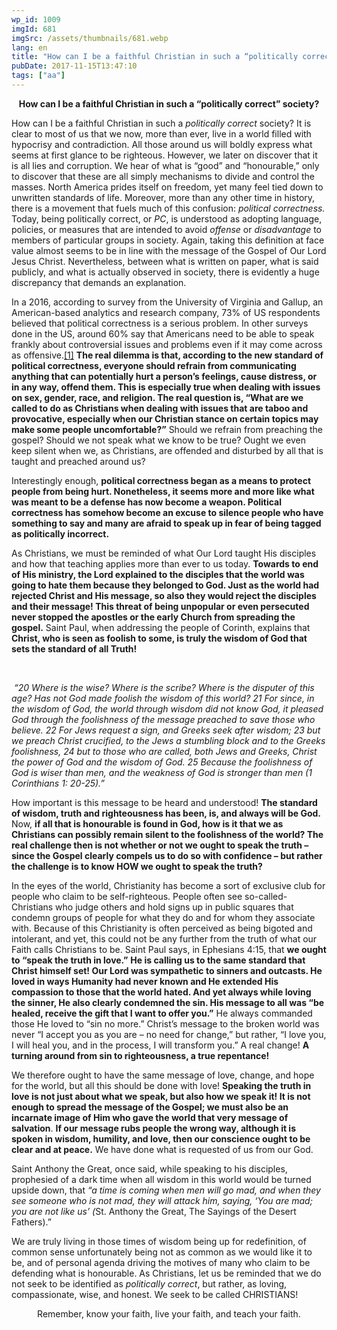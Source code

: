 ```yaml
---
wp_id: 1009
imgId: 681
imgSrc: /assets/thumbnails/681.webp
lang: en
title: "How can I be a faithful Christian in such a “politically correct” society?"
pubDate: 2017-11-15T13:47:10
tags: ["aa"]
---
```


<!-- page: 6 -->

<p style="text-align: center;"><strong>How can I be a faithful Christian in such a “politically correct” society?</strong></p>
<p>How can I be a faithful Christian in such a <em>politically correct</em> society? It is clear to most of us that we now, more than ever, live in a world filled with hypocrisy and contradiction. All those around us will boldly express what seems at first glance to be righteous. However, we later on discover that it is all lies and corruption. We hear of what is “good” and “honourable,” only to discover that these are all simply mechanisms to divide and control the masses. North America prides itself on freedom, yet many feel tied down to unwritten standards of life. Moreover, more than any other time in history, there is a movement that fuels much of this confusion: <em>political correctness.</em> Today, being politically correct, or <em>PC</em>, is understood as adopting language, policies, or measures that are intended to avoid <em>offense </em>or <em>disadvantage </em>to members of particular groups in society. Again, taking this definition at face value almost seems to be in line with the message of the Gospel of Our Lord Jesus Christ. Nevertheless, between what is written on paper, what is said publicly, and what is actually observed in society, there is evidently a huge discrepancy that demands an explanation.</p>
<p>In a 2016, according to survey from the University of Virginia and Gallup, an American-based analytics and research company, 73% of US respondents believed that political correctness is a serious problem. In other surveys done in the US, around 60% say that Americans need to be able to speak frankly about controversial issues and problems even if it may come across as offensive.<a href="#_ftn1" name="_ftnref1">[1]</a> <strong>The real dilemma is that, according to the new standard of political correctness, everyone should refrain from communicating anything that can potentially hurt a person’s feelings, cause distress, or in any way, offend them. This is especially true when dealing with issues on sex, gender, race, and religion. The real question is, “What are we called to do as Christians when dealing with issues that are taboo and provocative, especially when our Christian stance on certain topics may make some people uncomfortable?”</strong> Should we refrain from preaching the gospel? Should we not speak what we know to be true? Ought we even keep silent when we, as Christians, are offended and disturbed by all that is taught and preached around us?</p>
<p>Interestingly enough, <strong>political correctness began as a means to protect people from being hurt. Nonetheless, it seems more and more like what was meant to be a defense has now become a weapon. Political correctness has somehow become an excuse to silence people who have something to say and many are afraid to speak up in fear of being tagged as politically incorrect.</strong></p>
<p>As Christians, we must be reminded of what Our Lord taught His disciples and how that teaching applies more than ever to us today. <strong>Towards to end of His ministry, the Lord explained to the disciples that the world was going to hate them because they belonged to God. Just as the world had rejected Christ and His message, so also they would reject the disciples and their message! This threat of being unpopular or even persecuted never stopped the apostles or the early Church from spreading the gospel.</strong> Saint Paul, when addressing the people of Corinth, explains that <strong>Christ, who is seen as foolish to some, is truly the wisdom of God that sets the standard of all Truth! </strong></p>
<p>&nbsp;</p>
<p><em> “20 Where is the wise? Where is the scribe? Where is the disputer of this age? Has not God made foolish the wisdom of this world? 21 For since, in the wisdom of God, the world through wisdom did not know God, it pleased God through the foolishness of the message preached to save those who believe. 22 For Jews request a sign, and Greeks seek after wisdom; 23 but we preach Christ crucified, to the Jews a stumbling block and to the Greeks foolishness, 24 but to those who are called, both Jews and Greeks, Christ the power of God and the wisdom of God. 25 Because the foolishness of God is wiser than men, and the weakness of God is stronger than men (1 Corinthians 1: 20-25).”</em></p>
<p>How important is this message to be heard and understood! <strong>The standard of wisdom, truth and righteousness has been, is, and always will be God.</strong> Now, <strong>if all that is honourable is found in God, how is it that we as Christians can possibly remain silent to the foolishness of the world? The real challenge then is not whether or not we ought to speak the truth – since the Gospel clearly compels us to do so with confidence – but rather the challenge is to know HOW we ought to speak the truth?</strong></p>
<p>In the eyes of the world, Christianity has become a sort of exclusive club for people who claim to be self-righteous. People often see so-called-Christians who judge others and hold signs up in public squares that condemn groups of people for what they do and for whom they associate with. Because of this Christianity is often perceived as being bigoted and intolerant, and yet, this could not be any further from the truth of what our Faith calls Christians to be. Saint Paul says, in Ephesians 4:15, that <strong>we ought to “speak the truth in love.”</strong> <strong>He is calling us to the same standard that Christ himself set! Our Lord was sympathetic to sinners and outcasts. He loved in ways Humanity had never known and He extended His compassion to those that the world hated. And yet always while loving the sinner, He also clearly condemned the sin. His message to all was “be healed, receive the gift that I want to offer you.”</strong> He always commanded those He loved to “sin no more.” Christ’s message to the broken world was never “I accept you as you are – no need for change,” but rather, “I love you, I will heal you, and in the process, I will transform you.” A real change! <strong>A turning around from sin to righteousness, a true repentance!</strong></p>
<p>We therefore ought to have the same message of love, change, and hope for the world, but all this should be done with love! <strong>Speaking the truth in love is not just about what we speak, but also how we speak it! It is not enough to spread the message of the Gospel; we must also be an incarnate image of Him who gave the world that very message of salvation</strong>. <strong>If our message rubs people the wrong way, although it is spoken in wisdom, humility, and love, then our conscience ought to be clear and at peace.</strong> We have done what is requested of us from our God.</p>
<p>Saint Anthony the Great, once said, while speaking to his disciples, prophesied of a dark time when all wisdom in this world would be turned upside down, that <em>“a time is coming when men will go mad, and when they see someone who is not mad, they will attack him, saying, ‘You are mad; you are not like us’ (</em>St. Anthony the Great, The Sayings of the Desert Fathers).”</p>
<p>We are truly living in those times of wisdom being up for redefinition, of common sense unfortunately being not as common as we would like it to be, and of personal agenda driving the motives of many who claim to be defending what is honourable. As Christians, let us be reminded that we do not seek to be identified as <em>politically correct</em>, but rather, as loving, compassionate, wise, and honest. We seek to be called CHRISTIANS!</p>
<p style="text-align: center;">Remember, know your faith, live your faith, and teach your faith.</p>
<p>&nbsp;</p>
